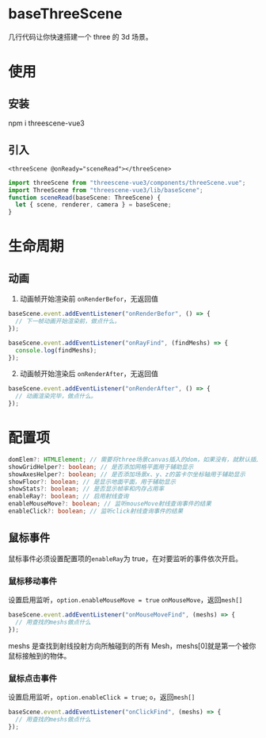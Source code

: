 # baseThreeScene

几行代码让你快速搭建一个 three 的 3d 场景。

# 使用

## 安装

npm i threescene-vue3

## 引入

```vue
<threeScene @onReady="sceneRead"></threeScene>
```

```ts
import threeScene from "threescene-vue3/components/threeScene.vue";
import ThreeScene from "threescene-vue3/lib/baseScene";
function sceneRead(baseScene: ThreeScene) {
  let { scene, renderer, camera } = baseScene;
}
```

# 生命周期

## 动画

1. 动画帧开始渲染前
   `onRenderBefor`，无返回值

```js
baseScene.event.addEventListener("onRenderBefor", () => {
  // 下一帧动画开始渲染前，做点什么。
});
```

```js
baseScene.event.addEventListener("onRayFind", (findMeshs) => {
  console.log(findMeshs);
});
```

2. 动画帧开始渲染后
   `onRenderAfter`，无返回值

```js
baseScene.event.addEventListener("onRenderAfter", () => {
  // 动画渲染完毕，做点什么。
});
```

# 配置项

```ts
domElem?: HTMLElement; // 需要将three场景canvas插入的dom，如果没有，就默认插入元素父节点
showGridHelper?: boolean; // 是否添加网格平面用于辅助显示
showAxesHelper?: boolean; // 是否添加场景x、y、z的笛卡尔坐标轴用于辅助显示
showFloor?: boolean; // 是显示地面平面，用于辅助显示
showStats?: boolean; // 是否显示帧率和内存占用率
enableRay?: boolean; // 启用射线查询
enableMouseMove?: boolean; // 监听mouseMove射线查询事件的结果
enableClick?: boolean; // 监听click射线查询事件的结果
```

## 鼠标事件

鼠标事件必须设置配置项的`enableRay`为 true，在对要监听的事件依次开启。

### 鼠标移动事件
设置启用监听，`option.enableMouseMove = true`
`onMouseMove`，返回`mesh[]`

```js
baseScene.event.addEventListener("onMouseMoveFind", (meshs) => {
  // 用查找的meshs做点什么
});
```
meshs 是查找到射线投射方向所触碰到的所有 Mesh，meshs[0]就是第一个被你鼠标接触到的物体。

### 鼠标点击事件
设置启用监听，`option.enableClick = true`;
`o`，返回`mesh[]`
```js
baseScene.event.addEventListener("onClickFind", (meshs) => {
  // 用查找的meshs做点什么
});
```

